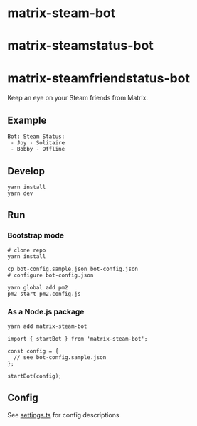 # matrix-steam-bot
# matrix-steamstatus-bot
# matrix-steamfriendstatus-bot

Keep an eye on your Steam friends from Matrix.

## Example

```
Bot: Steam Status:
 - Joy - Solitaire
 - Bobby - Offline
```

## Develop

```
yarn install
yarn dev
```

## Run

### Bootstrap mode

```
# clone repo
yarn install

cp bot-config.sample.json bot-config.json
# configure bot-config.json

yarn global add pm2
pm2 start pm2.config.js
```

### As a Node.js package

```
yarn add matrix-steam-bot
```

```
import { startBot } from 'matrix-steam-bot';

const config = {
  // see bot-config.sample.json
};

startBot(config);
```

## Config

See [settings.ts](./src/settings.ts) for config descriptions

